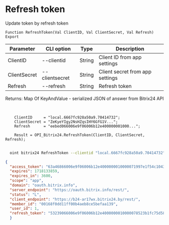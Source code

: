 ﻿---
sidebar_position: 3
---

# Refresh token
 Update token by refresh token



`Function RefreshToken(Val ClientID, Val ClientSecret, Val Refresh) Export`

  | Parameter | CLI option | Type | Description |
  |-|-|-|-|
  | ClientID | --clientid | String | Client ID from app settings |
  | ClientSecret | --clientsecret | String | Client secret from app settings |
  | Refresh | --refresh | String | Refresh token |

  
  Returns:  Map Of KeyAndValue - serialized JSON of answer from Bitrix24 API

<br/>




```bsl title="Code example"
    ClientID     = "local.6667fc928a50a9.70414732";
    ClientSecret = "ZeKyeYIgy2NsHZqsIHY6GfG1V...";
    Refresh      = "eebed066006e9f06006b12e400000001000...";

    Result = OPI_Bitrix24.RefreshToken(ClientID, ClientSecret, Refresh);
```



```sh title="CLI command example"
    
  oint bitrix24 RefreshToken --clientid "local.6667fc928a50a9.70414732" --clientsecret "ZeKyeYIgy2NsHZqsIHY6GfG1V..." --refresh "eebed066006e9f06006b12e400000001000..."

```

```json title="Result"
{
  "access_token": "63a46866006e9f06006b12e4000000010000071997e1f54c1043e9f7193734af3018df",
  "expires": 1718133859,
  "expires_in": 3600,
  "scope": "app",
  "domain": "oauth.bitrix.info",
  "server_endpoint": "https://oauth.bitrix.info/rest/",
  "status": "L",
  "client_endpoint": "https://b24-ar17wx.bitrix24.by/rest/",
  "member_id": "00168f0dd11ff00b4aeb8ce5befaa139",
  "user_id": 1,
  "refresh_token": "53239066006e9f06006b12e4000000010000078523b1fc75d58d6f0fa98b4632bc70ce"
  }
```
